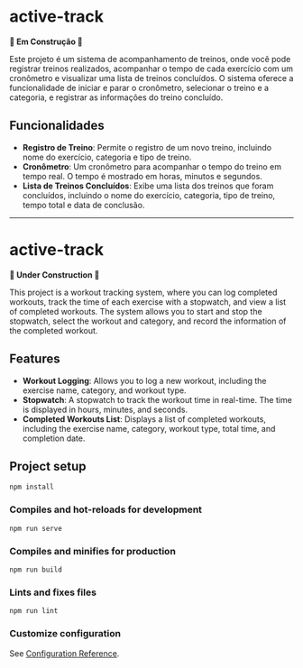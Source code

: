 # active-track 
**🚧 Em Construção 🚧**

Este projeto é um sistema de acompanhamento de treinos, onde você pode registrar treinos realizados, acompanhar o tempo de cada exercício com um cronômetro e visualizar uma lista de treinos concluídos. O sistema oferece a funcionalidade de iniciar e parar o cronômetro, selecionar o treino e a categoria, e registrar as informações do treino concluído.

## Funcionalidades

- **Registro de Treino**: Permite o registro de um novo treino, incluindo nome do exercício, categoria e tipo de treino.
- **Cronômetro**: Um cronômetro para acompanhar o tempo do treino em tempo real. O tempo é mostrado em horas, minutos e segundos.
- **Lista de Treinos Concluídos**: Exibe uma lista dos treinos que foram concluídos, incluindo o nome do exercício, categoria, tipo de treino, tempo total e data de conclusão.

***

# active-track 
**🚧 Under Construction 🚧**

This project is a workout tracking system, where you can log completed workouts, track the time of each exercise with a stopwatch, and view a list of completed workouts. The system allows you to start and stop the stopwatch, select the workout and category, and record the information of the completed workout.

## Features

- **Workout Logging**: Allows you to log a new workout, including the exercise name, category, and workout type.
- **Stopwatch**: A stopwatch to track the workout time in real-time. The time is displayed in hours, minutes, and seconds.
- **Completed Workouts List**: Displays a list of completed workouts, including the exercise name, category, workout type, total time, and completion date.



## Project setup
```
npm install
```

### Compiles and hot-reloads for development
```
npm run serve
```

### Compiles and minifies for production
```
npm run build
```

### Lints and fixes files
```
npm run lint
```

### Customize configuration
See [Configuration Reference](https://cli.vuejs.org/config/).
